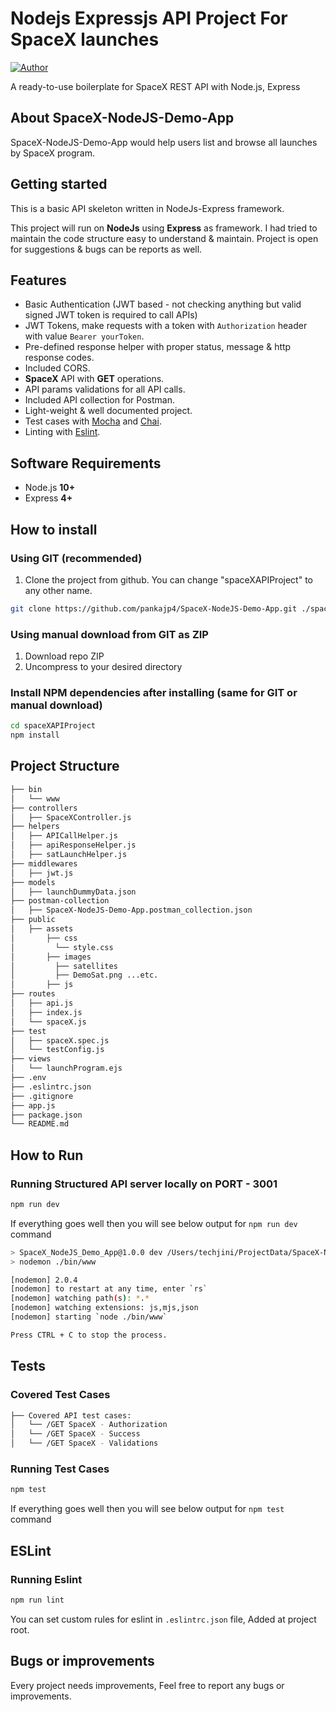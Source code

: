 # Nodejs Expressjs API Project For SpaceX launches
[![Author](http://img.shields.io/badge/author-@pankajp4-blue.svg)](https://www.linkedin.com/in/pankajpandeyp4/)

A ready-to-use boilerplate for SpaceX REST API with Node.js, Express


## About SpaceX-NodeJS-Demo-App

SpaceX-NodeJS-Demo-App would help users list and browse all launches by SpaceX program.


## Getting started

This is a basic API skeleton written in NodeJs-Express framework.

This project will run on **NodeJs** using **Express** as framework. I had tried to maintain the code
structure easy to understand & maintain. Project is open for suggestions & bugs can be reports as well.


## Features

-   Basic Authentication (JWT based - not checking anything but valid signed JWT token is required
    to call APIs)
-   JWT Tokens, make requests with a token with `Authorization` header with value `Bearer yourToken`.
-   Pre-defined response helper with proper status, message & http response codes.
-   Included CORS.
-    **SpaceX** API with **GET** operations.
-   API params validations for all API calls.
-   Included API collection for Postman.
-   Light-weight & well documented project.
-   Test cases with [Mocha](https://mochajs.org/) and [Chai](https://www.chaijs.com/).
-   Linting with [Eslint](https://eslint.org/).

## Software Requirements

-   Node.js **10+**
-   Express **4+**

## How to install

### Using GIT (recommended)

1.  Clone the project from github. You can change "spaceXAPIProject" to any other name.

```bash
git clone https://github.com/pankajp4/SpaceX-NodeJS-Demo-App.git ./spaceXAPIProject
```

### Using manual download from GIT as ZIP

1.  Download repo ZIP
2.  Uncompress to your desired directory


### Install NPM dependencies after installing (same for GIT or manual download)

```bash
cd spaceXAPIProject
npm install
```
## Project Structure
```sh
├── bin
│   └── www
├── controllers
│   ├── SpaceXController.js
├── helpers
│   ├── APICallHelper.js
│   ├── apiResponseHelper.js
│   ├── satLaunchHelper.js
├── middlewares
│   ├── jwt.js
├── models
│   ├── launchDummyData.json
├── postman-collection
│   ├── SpaceX-NodeJS-Demo-App.postman_collection.json
├── public
│   ├── assets
│       ├── css
│         └── style.css
│       ├── images
│         ├── satellites
│         ├── DemoSat.png ...etc.
│       ├── js
├── routes
│   ├── api.js
│   ├── index.js
│   └── spaceX.js
├── test
│   ├── spaceX.spec.js
│   └── testConfig.js
├── views
│   └── launchProgram.ejs
├── .env
├── .eslintrc.json
├── .gitignore
├── app.js
├── package.json
└── README.md
```


## How to Run

### Running Structured API server locally on PORT - 3001

```bash
npm run dev
```

If everything goes well then you will see below output for `npm run dev` command

```bash
> SpaceX_NodeJS_Demo_App@1.0.0 dev /Users/techjini/ProjectData/SpaceX-NodeJS-Demo-App
> nodemon ./bin/www

[nodemon] 2.0.4
[nodemon] to restart at any time, enter `rs`
[nodemon] watching path(s): *.*
[nodemon] watching extensions: js,mjs,json
[nodemon] starting `node ./bin/www`

Press CTRL + C to stop the process.
```


## Tests

### Covered Test Cases

```sh
├── Covered API test cases:
│   └── /GET SpaceX - Authorization
│   └── /GET SpaceX - Success
│   └── /GET SpaceX - Validations
```

### Running Test Cases

```bash
npm test
```

If everything goes well then you will see below output for `npm test` command


## ESLint

### Running Eslint

```bash
npm run lint
```

You can set custom rules for eslint in `.eslintrc.json` file, Added at project root.

## Bugs or improvements

Every project needs improvements, Feel free to report any bugs or improvements.
